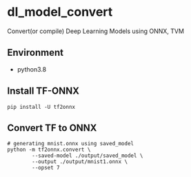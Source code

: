 # dl_model_convert
Convert(or compile) Deep Learning Models using ONNX, TVM

## Environment
- python3.8

## Install TF-ONNX
```
pip install -U tf2onnx
```
## Convert TF to ONNX
```
# generating mnist.onnx using saved_model
python -m tf2onnx.convert \
        --saved-model ./output/saved_model \
        --output ./output/mnist1.onnx \
        --opset 7
```

